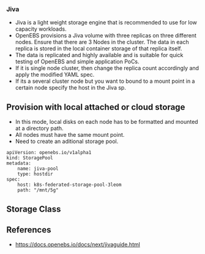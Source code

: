 ### Jiva

* Jiva is a light weight storage engine that is recommended to use for low capacity workloads. 
* OpenEBS provisions a Jiva volume with three replicas on three different nodes. Ensure that there are 3 Nodes in the cluster. The data in each replica is stored in the local container storage of that replica itself. 
* The data is replicated and highly available and is suitable for quick testing of OpenEBS and simple application PoCs. 
* If it is single node cluster, then change the replica count accordingly and apply the modified YAML spec.
* If its a several cluster node but you want to bound to a mount point in a certain node specify the host in the Jiva sp.


## Provision with local attached or cloud storage

* In this mode, local disks on each node has to be formatted and mounted at a directory path. 
* All nodes must have the same mount point.
* Need to create an aditional storage pool.

```
apiVersion: openebs.io/v1alpha1
kind: StoragePool
metadata:
    name: jiva-pool            
    type: hostdir
spec:
    host: k8s-federated-storage-pool-3leom
    path: "/mnt/5g"
```



## Storage Class

## References
* https://docs.openebs.io/docs/next/jivaguide.html